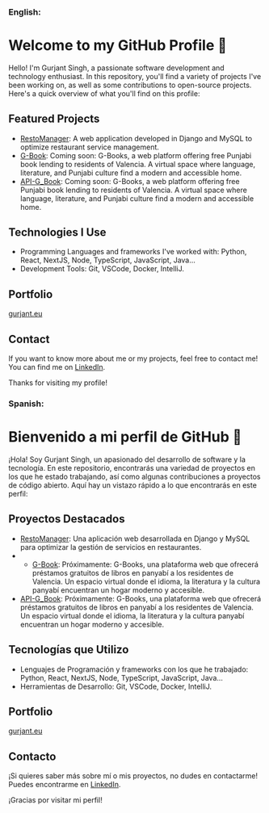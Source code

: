 ### English:
# Welcome to my GitHub Profile 👋

Hello! I'm Gurjant Singh, a passionate software development and technology enthusiast. In this repository, you'll find a variety of projects I've been working on, as well as some contributions to open-source projects. Here's a quick overview of what you'll find on this profile:

## Featured Projects

- [RestoManager](https://github.com/Gurjant002/restoManager.git): A web application developed in Django and MySQL to optimize restaurant service management.
- [G-Book](https://github.com/Gurjant002/book_house): Coming soon: G-Books, a web platform offering free Punjabi book lending to residents of Valencia. A virtual space where language, literature, and Punjabi culture find a modern and accessible home.
- [API-G_Book](https://github.com/Gurjant002/api_g_books): Coming soon: G-Books, a web platform offering free Punjabi book lending to residents of Valencia. A virtual space where language, literature, and Punjabi culture find a modern and accessible home.

## Technologies I Use

- Programming Languages and frameworks I've worked with: Python, React, NextJS, Node, TypeScript, JavaScript, Java...
- Development Tools: Git, VSCode, Docker, IntelliJ.

## Portfolio
[gurjant.eu](https://gurjant.eu)

## Contact

If you want to know more about me or my projects, feel free to contact me! You can find me on [LinkedIn](https://es.linkedin.com/in/gurjant-singh-789254270).

Thanks for visiting my profile!

### Spanish:
# Bienvenido a mi perfil de GitHub 👋

¡Hola! Soy Gurjant Singh, un apasionado del desarrollo de software y la tecnología. En este repositorio, encontrarás una variedad de proyectos en los que he estado trabajando, así como algunas contribuciones a proyectos de código abierto. Aquí hay un vistazo rápido a lo que encontrarás en este perfil:

## Proyectos Destacados

- [RestoManager](https://github.com/Gurjant002/restoManager.git): Una aplicación web desarrollada en Django y MySQL para optimizar la gestión de servicios en restaurantes.
- - [G-Book](https://github.com/Gurjant002/book_house): Próximamente: G-Books, una plataforma web que ofrecerá préstamos gratuitos de libros en panyabí a los residentes de Valencia. Un espacio virtual donde el idioma, la literatura y la cultura panyabí encuentran un hogar moderno y accesible.
- [API-G_Book](https://github.com/Gurjant002/api_g_books): Próximamente: G-Books, una plataforma web que ofrecerá préstamos gratuitos de libros en panyabí a los residentes de Valencia. Un espacio virtual donde el idioma, la literatura y la cultura panyabí encuentran un hogar moderno y accesible.

## Tecnologías que Utilizo

- Lenguajes de Programación y frameworks con los que he trabajado: Python, React, NextJS, Node, TypeScript, JavaScript, Java...
- Herramientas de Desarrollo: Git, VSCode, Docker, IntelliJ.

## Portfolio
[gurjant.eu](https://gurjant.eu)

## Contacto

¡Si quieres saber más sobre mí o mis proyectos, no dudes en contactarme! Puedes encontrarme en [LinkedIn](https://es.linkedin.com/in/gurjant-singh-789254270).

¡Gracias por visitar mi perfil!
